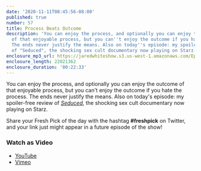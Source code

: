 ```yaml
---
date: '2020-11-11T08:45:56-08:00'
published: true
number: 57
title: Process Beats Outcome
description: 'You can enjoy the process, and optionally you can enjoy the outcome
  of that enjoyable process, but you can''t enjoy the outcome if you hate the process.
  The ends never justify the means. Also on today''s episode: my spoiler-free review
  of "Seduced", the shocking sex cult documentary now playing on Starz.'
enclosure_mp3_url: https://jaredwhiteshow.s3.us-west-1.amazonaws.com/Episode%2057%20-%20Process%20Beats%20Outcome.mp3
enclosure_length: 22021362
enclosure_duration: '00:22:33'
---
```


You can enjoy the process, and optionally you can enjoy the outcome of that enjoyable process, but you can't enjoy the outcome if you hate the process. The ends never justify the means. Also on today's episode: my spoiler-free review of [_Seduced_](https://www.starz.com/us/en/series/59967/episodes?season=1), the shocking sex cult documentary now playing on Starz.

Share your Fresh Pick of the day with the hashtag **#freshpick** on Twitter, and your link just might appear in a future episode of the show!

### Watch as Video

* [YouTube](https://www.youtube.com/watch?v=JnPBnwyKw5U)
* [Vimeo](https://vimeo.com/478094294)